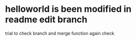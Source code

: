 # helloworld is been modified in readme edit branch
trial to check branch and merge function
again check
